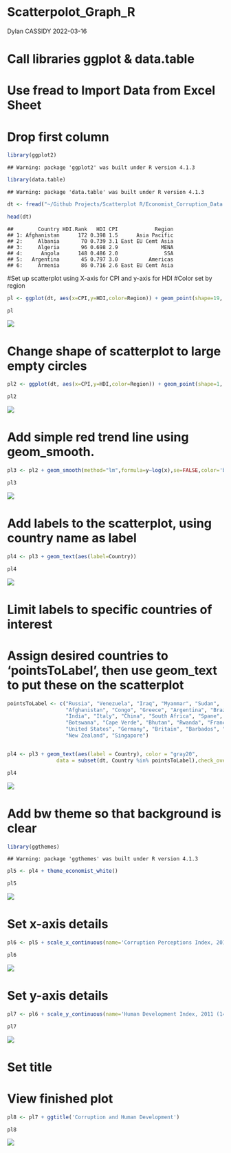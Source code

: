 Scatterpolot_Graph_R
================
Dylan CASSIDY
2022-03-16

# Call libraries ggplot & data.table

# Use fread to Import Data from Excel Sheet

# Drop first column

``` r
library(ggplot2)
```

    ## Warning: package 'ggplot2' was built under R version 4.1.3

``` r
library(data.table)
```

    ## Warning: package 'data.table' was built under R version 4.1.3

``` r
dt <- fread("~/Github Projects/Scatterplot R/Economist_Corruption_Data.csv", drop=1)

head(dt)
```

    ##        Country HDI.Rank   HDI CPI            Region
    ## 1: Afghanistan      172 0.398 1.5      Asia Pacific
    ## 2:     Albania       70 0.739 3.1 East EU Cemt Asia
    ## 3:     Algeria       96 0.698 2.9              MENA
    ## 4:      Angola      148 0.486 2.0               SSA
    ## 5:   Argentina       45 0.797 3.0          Americas
    ## 6:     Armenia       86 0.716 2.6 East EU Cemt Asia

\#Set up scatterplot using X-axis for CPI and y-axis for HDI \#Color set
by region

``` r
pl <- ggplot(dt, aes(x=CPI,y=HDI,color=Region)) + geom_point(shape=19, size=3)

pl
```

![](Scatterplot_Graph_R_files/figure-gfm/unnamed-chunk-2-1.png)<!-- -->

# Change shape of scatterplot to large empty circles

``` r
pl2 <- ggplot(dt, aes(x=CPI,y=HDI,color=Region)) + geom_point(shape=1, size=4)

pl2
```

![](Scatterplot_Graph_R_files/figure-gfm/unnamed-chunk-3-1.png)<!-- -->

# Add simple red trend line using geom_smooth.

``` r
pl3 <- pl2 + geom_smooth(method="lm",formula=y~log(x),se=FALSE,color='blue')

pl3
```

![](Scatterplot_Graph_R_files/figure-gfm/unnamed-chunk-4-1.png)<!-- -->

# Add labels to the scatterplot, using country name as label

``` r
pl4 <- pl3 + geom_text(aes(label=Country))

pl4
```

![](Scatterplot_Graph_R_files/figure-gfm/unnamed-chunk-5-1.png)<!-- -->

# Limit labels to specific countries of interest

# Assign desired countries to ‘pointsToLabel’, then use geom_text to put these on the scatterplot

``` r
pointsToLabel <- c("Russia", "Venezuela", "Iraq", "Myanmar", "Sudan",
                   "Afghanistan", "Congo", "Greece", "Argentina", "Brazil",
                   "India", "Italy", "China", "South Africa", "Spane",
                   "Botswana", "Cape Verde", "Bhutan", "Rwanda", "France",
                   "United States", "Germany", "Britain", "Barbados", "Norway", "Japan",
                   "New Zealand", "Singapore")


pl4 <- pl3 + geom_text(aes(label = Country), color = "gray20", 
                data = subset(dt, Country %in% pointsToLabel),check_overlap = TRUE)

pl4
```

![](Scatterplot_Graph_R_files/figure-gfm/unnamed-chunk-6-1.png)<!-- -->

# Add bw theme so that background is clear

``` r
library(ggthemes)
```

    ## Warning: package 'ggthemes' was built under R version 4.1.3

``` r
pl5 <- pl4 + theme_economist_white()

pl5
```

![](Scatterplot_Graph_R_files/figure-gfm/unnamed-chunk-7-1.png)<!-- -->

# Set x-axis details

``` r
pl6 <- pl5 + scale_x_continuous(name='Corruption Perceptions Index, 2011 (10=least corrupt)', breaks=1:10)

pl6
```

![](Scatterplot_Graph_R_files/figure-gfm/unnamed-chunk-8-1.png)<!-- -->

# Set y-axis details

``` r
pl7 <- pl6 + scale_y_continuous(name='Human Development Index, 2011 (1=Best)', waiver())

pl7
```

![](Scatterplot_Graph_R_files/figure-gfm/unnamed-chunk-9-1.png)<!-- -->

# Set title

# View finished plot

``` r
pl8 <- pl7 + ggtitle('Corruption and Human Development')

pl8
```

![](Scatterplot_Graph_R_files/figure-gfm/unnamed-chunk-10-1.png)<!-- -->
